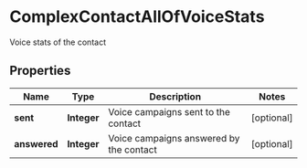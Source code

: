 

# ComplexContactAllOfVoiceStats

Voice stats of the contact

## Properties

| Name | Type | Description | Notes |
|------------ | ------------- | ------------- | -------------|
|**sent** | **Integer** | Voice campaigns sent to the contact |  [optional] |
|**answered** | **Integer** | Voice campaigns answered by the contact |  [optional] |



